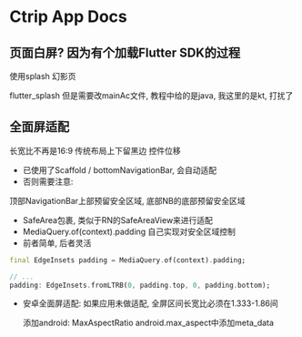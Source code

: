 # Ctrip App Docs

## 页面白屏? 因为有个加载Flutter SDK的过程

使用splash 幻影页

flutter_splash 但是需要改mainAc文件, 教程中给的是java, 我这里的是kt, 打扰了

## 全面屏适配

长宽比不再是16:9 传统布局上下留黑边
控件位移

- 已使用了Scaffold / bottomNavigationBar, 会自动适配
- 否则需要注意:
  
顶部NavigationBar上部预留安全区域, 底部NB的底部预留安全区域

- SafeArea包裹, 类似于RN的SafeAreaView来进行适配
- MediaQuery.of(context).padding 自己实现对安全区域控制
- 前者简单, 后者灵活
 
```dart
final EdgeInsets padding = MediaQuery.of(context).padding;

// ...
padding: EdgeInsets.fromLTRB(0, padding.top, 0, padding.bottom);
```

- 安卓全面屏适配: 如果应用未做适配, 全屏区间长宽比必须在1.333-1.86间
    
    添加android: MaxAspectRatio
    android.max_aspect中添加meta_data